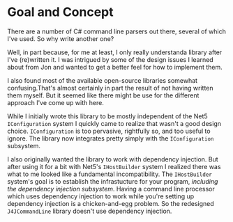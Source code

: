 # Goal and Concept

There are a number of C# command line parsers out there, several of which I've used. So why write another one?

Well, in part because, for me at least, I only really understanda library after I've (re)written it. I was intrigued by some of the design issues I learned about from Jon and wanted to get a better feel for how to implement them.

I also found most of the available open-source libraries somewhat confusing.That's almost certainly in part the result of not having written them myself. But it seemed like there might be use for the different approach I've come up with here.

While I initially wrote this library to be mostly independent of the Net5 `IConfiguration` system I quickly came to realize that wasn't a good design choice. `IConfiguration` is too pervasive, rightfully so, and too useful to ignore. The library now integrates pretty simply with the `IConfiguration` subsystem.

I also originally wanted the library to work with dependency injection. But after using it for a bit with Net5's `IHostBuilder` system I realized there was what to me looked like a fundamental incompatibility. The `IHostBuilder` system's goal is to establish the infrastucture for your program, *including the dependency injection subsystem*. Having a command line processor which uses dependency injection to work while you're setting up dependency injection is a chicken-and-egg problem. So the redesigned `J4JCommandLine` library doesn't use dependency injection.
